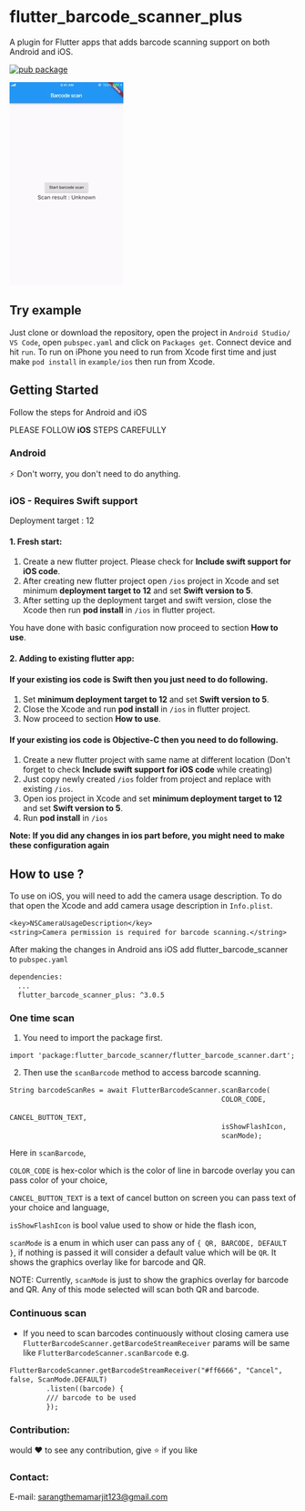 # flutter_barcode_scanner_plus

A plugin for Flutter apps that adds barcode scanning support on both Android and iOS.

[![pub package](https://img.shields.io/badge/flutter_barcode_scanner_plus-v3.0.6-blue)](https://pub.dev/packages/flutter_barcode_scanner_plus)

![Demo gif](https://github.com/AmolGangadhare/MyProfileRepo/blob/master/flutter_barcode_scanning_demo.gif "Demo")

## Try example

Just clone or download the repository, open the project in `Android Studio/ VS Code`, open `pubspec.yaml` and click on `Packages get`.
Connect device and hit `run`.
To run on iPhone you need to run from Xcode first time and just make `pod install` in `example/ios` then run from Xcode.

## Getting Started

Follow the steps for Android and iOS

PLEASE FOLLOW **iOS** STEPS CAREFULLY

### Android

:zap: Don't worry, you don't need to do anything.

### iOS - Requires Swift support

Deployment target : 12

#### 1. Fresh start:

1.  Create a new flutter project. Please check for **Include swift support for iOS code**.
2.  After creating new flutter project open `/ios` project in Xcode and set minimum **deployment target to 12**
    and set **Swift version to 5**.
3.  After setting up the deployment target and swift version, close the Xcode then run **pod install** in `/ios` in flutter project.

You have done with basic configuration now proceed to section **How to use**.

#### 2. Adding to existing flutter app:

#### If your existing ios code is **Swift** then you just need to do following.

1. Set **minimum deployment target to 12** and set **Swift version to 5**.
2. Close the Xcode and run **pod install** in `/ios` in flutter project.
3. Now proceed to section **How to use**.

#### If your existing ios code is **Objective-C** then you need to do following.

1. Create a new flutter project with same name at different location (Don't forget to check **Include swift support for iOS code** while creating)
2. Just copy newly created `/ios` folder from project and replace with existing `/ios`.
3. Open ios project in Xcode and set **minimum deployment target to 12** and set **Swift version to 5**.
4. Run **pod install** in `/ios`

**Note: If you did any changes in ios part before, you might need to make these configuration again**

## How to use ?

To use on iOS, you will need to add the camera usage description.
To do that open the Xcode and add camera usage description in `Info.plist`.

```
<key>NSCameraUsageDescription</key>
<string>Camera permission is required for barcode scanning.</string>
```

After making the changes in Android ans iOS add flutter_barcode_scanner to `pubspec.yaml`

```
dependencies:
  ...
  flutter_barcode_scanner_plus: ^3.0.5
```

### One time scan

1. You need to import the package first.

```
import 'package:flutter_barcode_scanner/flutter_barcode_scanner.dart';
```

2. Then use the `scanBarcode` method to access barcode scanning.

```
String barcodeScanRes = await FlutterBarcodeScanner.scanBarcode(
                                                    COLOR_CODE,
                                                    CANCEL_BUTTON_TEXT,
                                                    isShowFlashIcon,
                                                    scanMode);
```

Here in `scanBarcode`,

`COLOR_CODE` is hex-color which is the color of line in barcode overlay you can pass color of your choice,

`CANCEL_BUTTON_TEXT` is a text of cancel button on screen you can pass text of your choice and language,

`isShowFlashIcon` is bool value used to show or hide the flash icon,

`scanMode` is a enum in which user can pass any of `{ QR, BARCODE, DEFAULT }`, if nothing is passed it will consider a default value which will be `QR`.
It shows the graphics overlay like for barcode and QR.

NOTE: Currently, `scanMode` is just to show the graphics overlay for barcode and QR. Any of this mode selected will scan both QR and barcode.

### Continuous scan

- If you need to scan barcodes continuously without closing camera use `FlutterBarcodeScanner.getBarcodeStreamReceiver`
  params will be same like `FlutterBarcodeScanner.scanBarcode`
  e.g.

```
FlutterBarcodeScanner.getBarcodeStreamReceiver("#ff6666", "Cancel", false, ScanMode.DEFAULT)
         .listen((barcode) {
         /// barcode to be used
         });
```

### Contribution:

would :heart: to see any contribution, give :star: if you like

### Contact:

<!-- <p>
<a href="https://github.com/AmolGangadhare"><img src="https://github.com/AmolGangadhare/MyProfileRepo/blob/master/git_hub_logo.png" width="32" height="33" style="max-width:100%;"></a>
<a href="https://stackoverflow.com/users/9823185/amol-gangadhare" rel="nofollow"><img src="https://github.com/AmolGangadhare/MyProfileRepo/blob/master/stack_o_logo.svg" width="36" height="36" style="max-width:100%;"></a>
<a href="https://www.linkedin.com/in/amolgangadhare/" rel="nofollow"><img src="https://github.com/AmolGangadhare/MyProfileRepo/blob/master/linked_in_logo.svg" width="36" height="36" style="max-width:100%;"></a>
</p> -->

E-mail: sarangthemamarjit123@gmail.com
